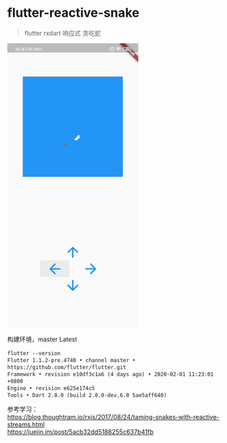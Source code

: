 flutter-reactive-snake
===

> flutter rxdart 响应式 贪吃蛇

![](./img/snake-demo.gif)

构建环境，master Latest 
```
flutter --version
Flutter 1.1.2-pre.4740 • channel master • https://github.com/flutter/flutter.git
Framework • revision e10df3c1a6 (4 days ago) • 2020-02-01 11:23:01 +0800
Engine • revision e625e174c5
Tools • Dart 2.8.0 (build 2.8.0-dev.6.0 5ae5aff640)
```

参考学习：  
https://blog.thoughtram.io/rxjs/2017/08/24/taming-snakes-with-reactive-streams.html   
https://juejin.im/post/5acb32dd5188255c637b41fb